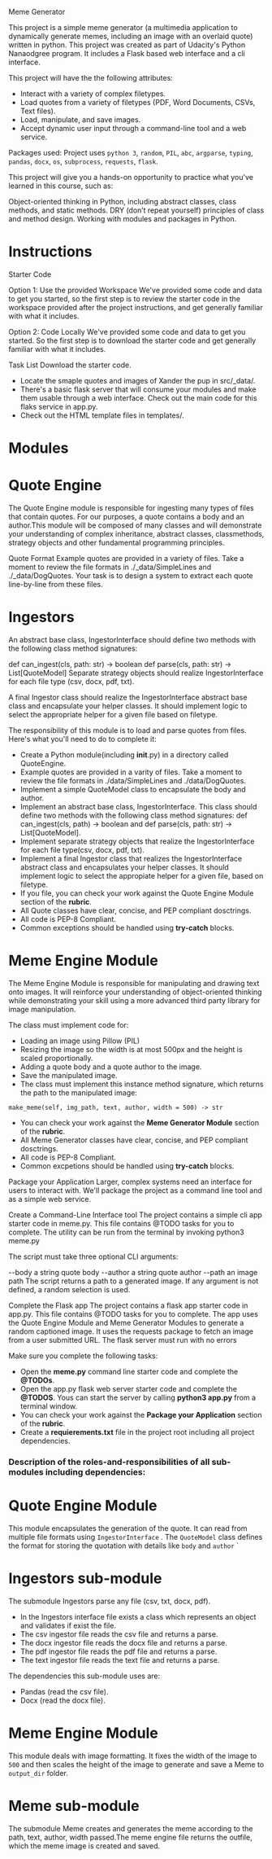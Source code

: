 Meme Generator 

This project is a simple meme generator (a multimedia application to dynamically generate memes, including an image with an overlaid quote) written in python. This project was created as part of Udacity's Python Nanaodgree program. It includes a Flask based web interface and a cli interface. 

This project will have the the following attributes:

- Interact with a variety of complex filetypes. 
- Load quotes from a variety of filetypes (PDF, Word Documents, CSVs, Text files).
- Load, manipulate, and save images.
- Accept dynamic user input through a command-line tool and a web service. 

Packages used:
Project uses `python 3`, `random`, `PIL`, `abc`, `argparse`, `typing`, `pandas`, `docx`, `os`, `subprocess`, `requests`, `flask`.

This project will give you a hands-on opportunity to practice what you've learned in this course, such as:

Object-oriented thinking in Python, including abstract classes, class methods, and static methods.
DRY (don’t repeat yourself) principles of class and method design.
Working with modules and packages in Python.

# Instructions

Starter Code

Option 1: Use the provided Workspace
We've provided some code and data to get you started, so the first step is to review the starter code in the workspace provided after the project instructions, and get generally familiar with what it includes.

Option 2: Code Locally
We've provided some code and data to get you started. So the first step is to download the starter code and get generally familiar with what it includes.

Task List
 Download the starter code.
-   Locate the smaple quotes and images of Xander the pup in src/\_data/.
-   There's a basic flask server that will consume your modules and make them usable through a web interface. Check out the main code for this flaks service in app.py.
-   Check out the HTML template files in templates/.

# Modules

# Quote Engine

The Quote Engine module is responsible for ingesting many types of files that contain quotes. For our purposes, a quote contains a body and an author.This module will be composed of many classes and will demonstrate your understanding of complex inheritance, abstract classes, classmethods, strategy objects and other fundamental programming principles.

Quote Format
Example quotes are provided in a variety of files. Take a moment to review the file formats in ./_data/SimpleLines and ./_data/DogQuotes. Your task is to design a system to extract each quote line-by-line from these files.

# Ingestors
An abstract base class, IngestorInterface should define two methods with the following class method signatures:

def can_ingest(cls, path: str) -> boolean
def parse(cls, path: str) -> List[QuoteModel]
Separate strategy objects should realize IngestorInterface for each file type (csv, docx, pdf, txt).

A final Ingestor class should realize the IngestorInterface abstract base class and encapsulate your helper classes. It should implement logic to select the appropriate helper for a given file based on filetype.

The responsibility of this module is to load and parse quotes from files. Here's what you'll need to do to complete it:

-   Create a Python module(including **init**.py) in a directory called QuoteEngine.
-   Example quotes are provided in a varity of files. Take a moment to review the file
    formats in ./data/SimpleLines and ./data/DogQuotes.
-   Implement a simple QuoteModel class to encapsulate the body and author.
-   Implement an abstract base class, IngestorInterface. This class should define two
    methods with the following class method signatures: def can_ingest(cls, path) -> boolean
    and def parse(cls, path: str) -> List[QuoteModel].
-   Implement separate strategy objects that realize the IngestorInterface for each file
    type(csv, docx, pdf, txt).
-   Implement a final Ingestor class that realizes the IngestorInterface abstract class
    and encapsulates your helper classes. It should implement logic to select the appropiate
    helper for a given file, based on filetype.
-   If you file, you can check your work against the Quote Engine Module section of the **rubric**.
-   All Quote classes have clear, concise, and PEP compliant dosctrings.
-   All code is PEP-8 Compliant.
-   Common exceptions should be handled using **try-catch** blocks.

# Meme Engine Module
The Meme Engine Module is responsible for manipulating and drawing text onto images. It will reinforce your understanding of object-oriented thinking while demonstrating your skill using a more advanced third party library for image manipulation.

The class must implement code for:

-   Loading an image using Pillow (PIL)
-   Resizing the image so the width is at most 500px and the height is scaled proportionally.
-   Adding a quote body and a quote author to the image.
-   Save the manipulated image.
-   The class must implement this instance method signature, which returns the path to the manipulated image:

```
make_meme(self, img_path, text, author, width = 500) -> str
```

-   You can check your work against the **Meme Generator Module** section of the **rubric**.
-   All Meme Generator classes have clear, concise, and PEP compliant dosctrings.
-   All code is PEP-8 Compliant.
-   Common excpetions should be handled using **try-catch** blocks.

Package your Application
Larger, complex systems need an interface for users to interact with. We'll package the project as a command line tool and as a simple web service.

Create a Command-Line Interface tool
The project contains a simple cli app starter code in meme.py. This file contains @TODO tasks for you to complete. The utility can be run from the terminal by invoking python3 meme.py

The script must take three optional CLI arguments:

--body a string quote body
--author a string quote author
--path an image path
The script returns a path to a generated image. If any argument is not defined, a random selection is used.

Complete the Flask app
The project contains a flask app starter code in app.py. This file contains @TODO tasks for you to complete. The app uses the Quote Engine Module and Meme Generator Modules to generate a random captioned image. 
It uses the requests package to fetch an image from a user submitted URL. The flask server must run with no errors

Make sure you complete the following tasks:

-   Open the **meme.py** command line starter code and complete the **@TODOs**.
-   Open the app.py flask web server starter code and complete the **@TODOS**. Yous
    can start the server by calling **python3 app.py** from a terminal window.
-   You can check your work against the **Package your Application** section of the **rubric**.
-   Create a **requierements.txt** file in the project root including all project dependencies.

### Description of the roles-and-responsibilities of all sub-modules including dependencies:

# Quote Engine Module

This module encapsulates the generation of the quote. It can read from multiple file formats using `IngestorInterface` . The `QuoteModel` class defines the format for storing the quotation with details like `body` and `author`
`
# Ingestors sub-module

The submodule Ingestors parse any file (csv, txt, docx, pdf).

-   In the Ingestors interface file exists a class which represents an object and validates if exist the file.
-   The csv ingestor file reads the csv file and returns a parse.
-   The docx ingestor file reads the docx file and returns a parse.
-   The pdf ingestor file reads the pdf file and returns a parse.
-   The text ingestor file reads the text file and returns a parse.

The dependencies this sub-module uses are:

-   Pandas (read the csv file).
-   Docx (read the docx file).

# Meme Engine Module

This module deals with image formatting. It fixes the width of the image to `500` and then scales the height of the image to generate and save a Meme to `output_dir` folder.

# Meme sub-module

The submodule Meme creates and generates the meme according to the
path, text, author, width passed.The meme engine file returns the outfile, which the meme image is created and saved.
